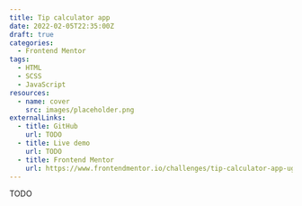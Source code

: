 ```yaml
---
title: Tip calculator app
date: 2022-02-05T22:35:00Z
draft: true
categories:
  - Frontend Mentor
tags: 
  - HTML
  - SCSS
  - JavaScript
resources:
  - name: cover
    src: images/placeholder.png
externalLinks:
  - title: GitHub
    url: TODO
  - title: Live demo
    url: TODO
  - title: Frontend Mentor
    url: https://www.frontendmentor.io/challenges/tip-calculator-app-ugJNGbJUX
---
```


TODO